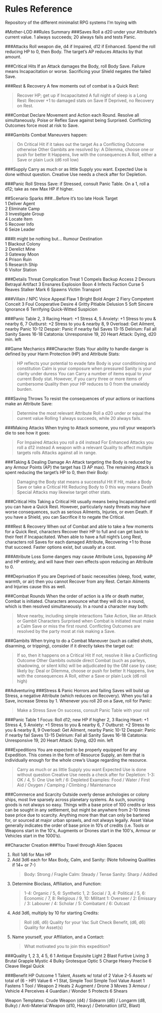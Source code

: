 # Rules Reference
Repository of the different minimalist RPG systems I'm toying with

#Mother-LOD
##Rules Summary
###Saves
Roll a d20 under your Attribute’s current value.
1 always succeeds; 20 always fails and tests Panic.

###Attacks
Roll weapon die, d4 if Impaired, d12 if Enhanced. Spend the roll reducing HP to 0, then Body. 
The target’s AP reduces Attacks by that amount.

###Critical Hits
If an Attack damages the Body, roll Body Save. Failure means Incapacitation or worse.
Sacrificing your Shield negates the failed Save.

###Rest & Recovery
A few moments out of combat is a Quick Rest: 
> Recover HP; get up if Incapacitated
A full night of sleep is a Long Rest:
> Recover +1 to damaged stats on Save
If Deprived, no Recovery on Rest.

###Combat
Declare Movement and Action each Round. 
Resolve all simultaneously.
Poise or Reflex Save against being Surprised.
Conflicting Outcomes force most at risk to Save.

###Gambits
Combat Maneuvers happen:
> On Critical Hit if it takes out the target
> As a Conflicting Outcome otherwise
Other Gambits are resolved by:
> A Dilemma, choose one or push for better
> It Happens, live with the consequences
> A Roll, either a Save or plain Luck (d6 roll low)

###Supply
Carry as much or as little Supply you want.
Expected Use is done without question.
Creative Use needs a check after for Depletion.

###Panic
Roll Stress Save: if Stressed, consult Panic Table.
On a 1, roll a d12; take as new Max HP if higher.

##Scenario Sparks
###…Before it’s too late
    Hook        Target	               
1   Deliver	  	Agent	               
2   Eliminate	  Camp	               
3   Investigate	Group	               
4   Locate	  	Item	               
5   Recover   	Info	               
6   Seize       Leader	               

###It might be nothing but…
     Rumour	    Destination	               
1   Blackout	  Colony	               
2   Derelict	  Mine	               
3   Gateway	    Moon	               
4   Prison	  	Ruin	               
5   Research  	Ship	               
6   Visitor		  Station	               

###Details
    Threat      Complication  Treat
1   Compels     Backup        Access
2   Devours     Betrayal      Artifact
3   Ensnares    Explosion     Boon
4   Infects     Faction       Curse
5   Reaves      Stalker       Mark
6   Spawns      Victim        Transport

###Villain / NPC
     Voice	  	Appeal        Flaw
1   Bright	  	Bold          Anger
2   Fiery		    Competent     Conceit
3   Foul		    Cooperative   Desire
4   Gritty	  	Pitiable      Delusion
5   Soft	    	Sincere       Ignorance
6   Terrifying	Quick-Witted   Suspicion

###Panic Table
2, 3	Racing Heart: +1 Stress
4, 5	Anxiety: +1 Stress to you & nearby
6, 7	Outburst: +2 Stress to you & nearby
8, 9	Overload: Get Ailment, nearby Panic
10-12	Despair: Panic if nearby fail Saves
13-15	Delirium: Fail all Sanity Saves
16-18	Catatonia: Unresponsive
19, 20	Heart Attack: Dying, d20 min. left

##Game Mechanics
###Character Stats
Your ability to handle danger is defined by your Harm Protection (HP) and Attribute Stats: 
> HP reflects your potential to evade fate
> Body is your conditioning and constitution
> Calm is your composure when pressured
> Sanity is your clarity under duress
You can Carry a number of items equal to your current Body stat. However, if  you carry three or more items of cumbersome Quality then your HP reduces to 0 from the unwieldy burden.

###Saving Throws
To resist the consequences of your actions or inactions make an Attribute Save: 
> Determine the most relevant Attribute
> Roll a d20 under or equal the current value
Rolling 1 always succeeds, while 20 always fails.

###Making Attacks
When trying to Attack someone, you roll your weapon’s die to see how it goes: 
> For Impaired Attacks you roll a d4 instead
> For Enhanced Attacks you roll a d12 instead
A weapon with a relevant Quality to affect multiple targets rolls Attacks against all in range.

###Taking & Dealing Damage
An Attack targeting the Body is reduced by any Armour Points (AP) the target has (3 AP max). 
The remaining Attack is spent reducing the target’s HP to 0, then their Body: 
> Damaging the Body stat means a successful Hit
> If Hit, make a Body Save or take a Critical Hit
> Reducing Body to 0 this way means Death
Special Attacks may likewise target other stats.

###Critical Hits
Taking a Critical Hit usually means being Incapacitated until you can have a Quick Rest. However, particularly nasty threats may have worse consequences, such as serious Ailments, Injuries, or even Death. If you have a Shield, you can Sacrifice it to negate the Critical.

###Rest & Recovery
When out of Combat and able to take a few moments for a Quick Rest, characters Recover their HP to full and can get back to their feet if Incapacitated. When able to have a full night’s Long Rest, characters roll Saves for each damaged Attribute, Recovering +1 to those that succeed. Faster options exist, but usually at a cost.

###Attribute Loss
Some dangers may cause Attribute Loss, bypassing AP and HP entirely, and will have their own effects upon reducing an Attribute to 0.

###Deprivation
If you are Deprived of basic necessities (sleep, food, water, warmth, or air) then you cannot Recover from any Rest. Certain Ailments and Injuries cause this as well.

###Combat Rounds
When the order of action is a life or death matter, Combat is initiated. Characters announce what they will do in a round, which is then resolved simultaneously. In a round a character may both: 
> Move nearby, including simple interactions
> Take Action, like an Attack or Gambit
Characters Surprised when Combat is initiated must make a Calm  Save or miss the first round. Conflicting Outcomes are resolved by the party most at risk making a Save.

###Gambits
When trying to do a Combat Maneuver (such as called shots, disarming, or tripping), consider if it directly takes the target out: 
> If so, then it happens on a Critical Hit
> If not, resolve it like a Conflicting Outcome
Other Gambits outside direct Combat (such as parleys, shadowing, or silent kills) will be adjudicated by the GM case by case; likely by:
> Deal or Dilemma, choose or push for better
> It Happens, live with the consequences
> A Roll, either a Save or plain Luck (d6 roll high)

##Adventuring
###Stress & Panic
Horrors and failing Saves will build up Stress, a negative Attribute (which reduces on Recovery). When you fail a Save, increase Stress by 1. Whenever you roll 20 on a Save, roll for Panic: 
> Make a Stress Save
> On success, consult Panic Table with your roll 

###Panic Table
1	Focus: Roll d12; new HP if higher
2, 3	Racing Heart: +1 Stress
4, 5	Anxiety: +1 Stress to you & nearby
6, 7	Outburst: +2 Stress to you & nearby
8, 9	Overload: Get Ailment, nearby Panic
10-12	Despair: Panic if nearby fail Saves
13-15	Delirium: Fail all Sanity Saves
16-18	Catatonia: Unresponsive
19, 20	Heart Attack: Dying, d20 min. left

###Expeditions
You are expected to be properly equipped for any Expedition. This comes in the form of Resource Supply, an item that is individually enough for the whole crew’s Usage regarding the resource.
> Carry as much or as little Supply you want
> Expected Use is done without question
> Creative Use needs a check after for Depletion:
  1-3: OK / 4, 5: One Use left / 6: Depleted
> Examples: Food / Water / First Aid / Oxygen /
            Camping / Climbing / Maintenance

###Commerce and Scarcity
Outside overly dense archologies or colony ships, most live sparsely across planetary systems. As such, sourcing goods is not always so easy. 
Things with a base price of 100 credits or less can be sought in any settlement, but might be anywhere from 2-10 times base price due to scarcity. Anything more than that can only be bartered for, or sourced at major urban sprawls, and not always legally. Asset Value generally indicates the order of base price in 10’s of credits (i.e. Tools or Weapons start in the 10's, 
Augments or Drones start in the 100's, 
Armour or Vehicles start in the 1000’s).

##Character Creation
###You Travel through Alien Spaces
1. Roll 1d6 for Max HP
2. Add 3d6 each for Max Body, Calm, and Sanity:
     (Note following Qualities if 14+ or 7-)
     > Body: Strong / Fragile
     > Calm: Steady / Tense
     > Sanity: Sharp / Addled
3. Determine Bioclass, Affiliation, and Function:
     > 1-4: Organic / 5, 6: Synthetic
     > 1, 2: Social / 3, 4: Political / 5, 6: Economic / 
         7, 8: Religious / 9, 10: Militant
     > 1: Overseer / 2: Emissary / 3: Labourer / 
         4: Scholar / 5: Combatant / 6: Outcast
4. Add 3d6, multiply by 10 for starting Credits:
     > Roll (d6, d6) Quality for your Vac Suit
     > Check Benefit, (d6, d6) Quality for Asset(s)
5. Name yourself, your Affiliation, and a Contact:
     > What motivated you to join this expedition?

###Quality
     1, 2		3, 4		5, 6
1   Antique	Exquisite		Light
2   Blast		Furtive		Living
3   Brutal		Grapple		Mystic
4   Bulky		Grotesque	Optic
5   Charge		Heavy		Precise
6   Cleave		Illegal		Quick

###Benefit
HP	Outcome
1 	Talent, Assets w/ total of 2 Value
2-5 	Assets w/ total of (6 - HP) Value
6	+1 Stat, Simple Tool
                          Simple Tool
Value	Asset               1  Fastens
1	Tool / Weapon           2  Heats
2	Augment / Drone         3  Moves
3	Armour / Vehicle        4  Perceives
4	Guardian / Wonder       5  Protects
                          6  Shears

Weapon Templates: Crude Weapon (d4) / 
     Sidearm (d6) / Longarm (d8, Bulky) / 
     Anti-Material Weapon (d10, Heavy) / 
     Detonation (d12, Blast)
